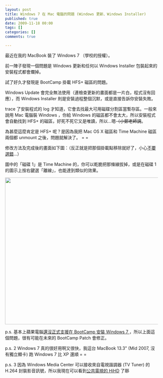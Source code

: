 ```yaml
---
layout: post
title: Windows 7 在 Mac 電腦的問題 (Windows 更新、Windows Installer)
published: true
date: 2009-11-18 00:00
tags: []
categories: []
comments: true

---
```


最近在我的 MacBook 裝了 Windows 7 （學校的授權）。

前一陣子發現一個問題是 Windows 更新和任何以 Windows Installer 包裝起來的安裝程式都會爛掉。

試了好久才發現是 BootCamp 掛載 HFS+ 磁區的問題。

Windows Update 會完全無法使用（連檢查更新的畫面都是一片白，程式沒有回應），而 Windows Installer 則是安裝過程整個沉默，或是直接告訴你安裝失敗。

trace 了安裝程式的 log 才知道，它會去找最大可用磁碟分割區當暫存區。一般來說用 Mac 電腦裝 Windows ，你給 Windows 的磁區都不會太大，所以安裝程式會自動找到 HFS+ 的磁區，好死不死它又是唯讀，所以...嗯<span style="text-decoration:line-through;">（小鄭老師調</span>。

為甚麼這麼肯定是 HFS+ 呢？是因為我把 Mac OS X 磁區和 Time Machine 磁區兩個都 unmount 之後，問題就解決了。 = =

修改方法及完成後的畫面如下圖：（反正就是把那個掛載點移除就好了，小心<span style="text-decoration:underline;">不要選錯</span>…）

圖中的「磁碟 1」是 Time Machine 的，你可以乾脆把那條線拔掉，或是在磁碟 1 的圖示上按右鍵選「離線」，也能達到類似的效果。

<a href="http://chitsaou.files.wordpress.com/2009/11/e89ea2e5b995e68a93e59c96-2009-11-18-20-59-47.png"><img class="aligncenter size-full wp-image-692" title="Windows 7 移除 HFS+ 掛載點" src="http://chitsaou.files.wordpress.com/2009/11/e89ea2e5b995e68a93e59c96-2009-11-18-20-59-47.png" alt="" width="700" height="483" /></a>

p.s. 基本上蘋果電腦<a href="http://support.apple.com/kb/HT3920?viewlocale=zh_TW">還沒正式支援在 BootCamp 安裝 Windows 7 </a>，所以上面這個問題，很有可能在未來的 BootCamp Patch 會修正。

p.s. 2 Windows 7 真的很好用啊又很快，我這台 MacBook 13.3" (Mid 2007, 沒有獨立顯卡) 跑 Windows 7 比 XP 還順 = =

p.s. 3 因為 Windows Media Center 可以接收來自電視諧調器 (TV Tuner) 的 H.264 封裝影音訊號，所以我現在可以看到<a href="http://hihd.pts.org.tw">公共電視的 HiHD</a> 了~~耶~~
